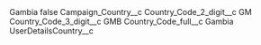 <?xml version="1.0" encoding="UTF-8"?>
<CustomMetadata xmlns="http://soap.sforce.com/2006/04/metadata" xmlns:xsi="http://www.w3.org/2001/XMLSchema-instance" xmlns:xsd="http://www.w3.org/2001/XMLSchema">
    <label>Gambia</label>
    <protected>false</protected>
    <values>
        <field>Campaign_Country__c</field>
        <value xsi:nil="true"/>
    </values>
    <values>
        <field>Country_Code_2_digit__c</field>
        <value xsi:type="xsd:string">GM</value>
    </values>
    <values>
        <field>Country_Code_3_digit__c</field>
        <value xsi:type="xsd:string">GMB</value>
    </values>
    <values>
        <field>Country_Code_full__c</field>
        <value xsi:type="xsd:string">Gambia</value>
    </values>
    <values>
        <field>UserDetailsCountry__c</field>
        <value xsi:nil="true"/>
    </values>
</CustomMetadata>
